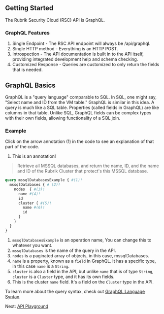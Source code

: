 ## Getting Started

The Rubrik Security Cloud (RSC) API is GraphQL.

### GraphQL Features

1. Single Endpoint - The RSC API endpoint will always be /api/graphql.
1. Single HTTP method - Everything is an HTTP POST.
1. Introspection - The API documentation is built in to the API itself, providing integrated development help and schema checking.
1. Customized Response - Queries are customized to only return the fields that is needed.

## GraphQL Basics

GraphQL is a "query language" comparable to SQL. In SQL, one might say, "Select name and ID from the VM table." GraphQL is similar in this idea. A query is much like a SQL table. Properties (called fields in GraphQL) are like columns in that table. Unlike SQL, GraphQL fields can be complex types with their own fields, allowing functionality of a SQL join.

### Example

Click on the arrow annotation (1) in the code to see an explanation of that part of the code.

1. This is an annotation!

> Retrieve all MSSQL databases, and return the name, ID, and the name and ID of the Rubrik Cluster that protect's this MSSQL database.

```graphql
query mssqlDatabasesExample { #(1)!
  mssqlDatabases { # (2)!
    nodes  { #(3)!
      name #(4)! 
      id
      cluster { #(5)!
        name #(6)!
        id
      }
    }
  }
}
```

1. `mssqlDatabasesExample` is an operation name, You can change this to whatever you want.
1. `mssqlDatabases` is the name of the query in the API.
1. `nodes` is a paginated array of objects, in this case, mssqlDatabases.
1. `name` is a property, known as a `field` in GraphQL. It has a specific type, in this case `name` is a `String`.
1. `cluster` is also a field in the API, but unlike `name` that is of type `String`, `cluster` is a `Cluster` type, and it has its own fields.
1. This is the cluster `name` field. It's a field on the `Cluster` type in the API.

To learn more about the query syntax, check out [GraphQL Language Syntax](https://graphql.org/learn/queries).

Next: [API Playground](API-playground/)
